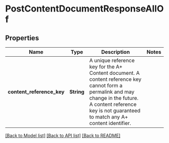 # PostContentDocumentResponseAllOf

## Properties

Name | Type | Description | Notes
------------ | ------------- | ------------- | -------------
**content_reference_key** | **String** | A unique reference key for the A+ Content document. A content reference key cannot form a permalink and may change in the future. A content reference key is not guaranteed to match any A+ content identifier. | 

[[Back to Model list]](../README.md#documentation-for-models) [[Back to API list]](../README.md#documentation-for-api-endpoints) [[Back to README]](../README.md)


